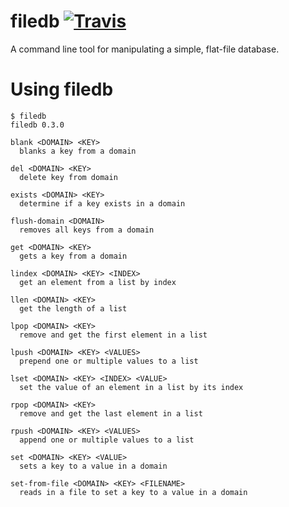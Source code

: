 # filedb [![Travis](https://img.shields.io/travis/josegonzalez/bash-filedb.svg?style=flat-square)](https://travis-ci.org/josegonzalez/bash-filedb)

A command line tool for manipulating a simple, flat-file database.

# Using filedb

```
$ filedb
filedb 0.3.0

blank <DOMAIN> <KEY>
  blanks a key from a domain

del <DOMAIN> <KEY>
  delete key from domain

exists <DOMAIN> <KEY>
  determine if a key exists in a domain

flush-domain <DOMAIN>
  removes all keys from a domain

get <DOMAIN> <KEY>
  gets a key from a domain

lindex <DOMAIN> <KEY> <INDEX>
  get an element from a list by index

llen <DOMAIN> <KEY>
  get the length of a list

lpop <DOMAIN> <KEY>
  remove and get the first element in a list

lpush <DOMAIN> <KEY> <VALUES>
  prepend one or multiple values to a list

lset <DOMAIN> <KEY> <INDEX> <VALUE>
  set the value of an element in a list by its index

rpop <DOMAIN> <KEY>
  remove and get the last element in a list

rpush <DOMAIN> <KEY> <VALUES>
  append one or multiple values to a list

set <DOMAIN> <KEY> <VALUE>
  sets a key to a value in a domain

set-from-file <DOMAIN> <KEY> <FILENAME>
  reads in a file to set a key to a value in a domain
```
